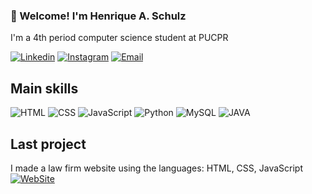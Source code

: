 ### 🤙 Welcome! I'm Henrique A. Schulz

<p>
I'm a 4th period computer science student at PUCPR
</p>

[![Linkedin](https://img.shields.io/badge/LinkedIn-0077B5?style=for-the-badge&logo=linkedin&logoColor=white)](https://www.linkedin.com/in/henrique-a-schulz-1007a4208/)
[![Instagram](https://img.shields.io/badge/Instagram-E4405F?style=for-the-badge&logo=instagram&logoColor=white)](https://www.instagram.com/henriqueaschulz/)
[![Email](https://img.shields.io/badge/Gmail-D14836?style=for-the-badge&logo=gmail&logoColor=white)](mailto:quiqueanderleschulz2@gmail.com)

## Main skills
![HTML](https://img.shields.io/badge/HTML5-E34F26?style=for-the-badge&logo=html5&logoColor=white)
![CSS](https://img.shields.io/badge/CSS3-1572B6?style=for-the-badge&logo=css3&logoColor=white)
![JavaScript](https://img.shields.io/badge/JavaScript-F7DF1E?style=for-the-badge&logo=javascript&logoColor=black)
![Python](https://img.shields.io/badge/Python-14354C?style=for-the-badge&logo=python&logoColor=white)
![MySQL](https://img.shields.io/badge/MySQL-00000F?style=for-the-badge&logo=mysql&logoColor=white)
![JAVA](https://img.shields.io/badge/Java-ED8B00?style=for-the-badge&logo=openjdk&logoColor=white)

## Last project
I made a law firm website using the languages: HTML, CSS, JavaScript
[![WebSite](https://img.shields.io/website-up-down-green-red/http/monip.org.svg)](https://eduardaschulzadv.com.br)
